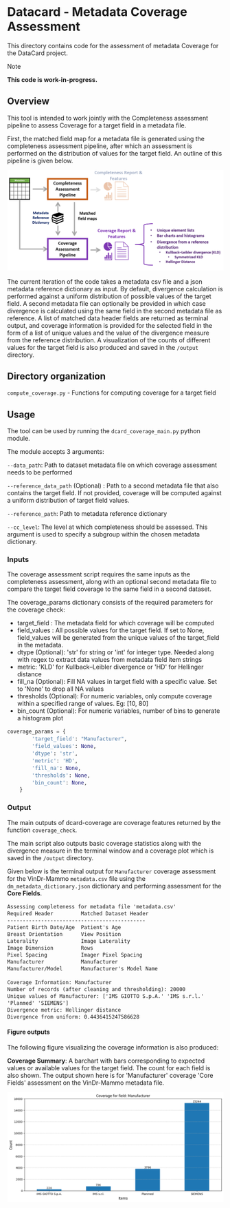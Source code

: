 # Datacard - Metadata Coverage Assessment

This directory contains code for the assessment of metadata Coverage for the DataCard project.

> [!NOTE]
> **This code is work-in-progress.**

## Overview

This tool is intended to work jointly with the Completeness assessment pipeline to assess Coverage for a target field in a metadata file. 

First, the matched field map for a metadata file is generated using the completeness assessment pipeline, after which an assessment
is performed on the distribution of values for the target field. 
An outline of this pipeline is given below.

![Coverage Assessment Pipeline](../images/Coverage_Pipeline.png)

The current iteration of the code takes a metadata csv file and a json metadata reference dictionary as input.
By default, divergence calculation is performed against a uniform distribution of possible values of the target field.
A second metadata file can optionally be provided in which case divergence is calculated using the same field in the second metadata file as reference.
A list of matched data header fields are returned as terminal output, and coverage information is provided for the selected field in the form of
a list of unique values and the value of the divergence measure from the reference distribution.
A visualization of the counts of different values for the target field is also produced and saved in the `/output` directory.



## Directory organization

`compute_coverage.py` - Functions for computing coverage for a target field

## Usage

The tool can be used by running the `dcard_coverage_main.py` python module.

The module accepts 3 arguments:

`--data_path`: Path to dataset metadata file on which coverage assessment needs to be performed

`--reference_data_path` (Optional) : Path to a second metadata file that also contains the target field. If not provided, coverage will be computed against a uniform distribution of target field values.

`--reference_path`:  Path to metadata reference dictionary

`--cc_level`: The level at which completeness should be assessed. This argument is used to specify a subgroup within the chosen metadata dictionary.


### Inputs

The coverage assessment script requires the same inputs as the completeness assessment, along with an optional second metadata file to compare the target field coverage to the same field in a second dataset.

The coverage_params dictionary consists of the required parameters for the coverage check:
    
   - target_field : The metadata field for which coverage will be computed
   - field_values : All possible values for the target field. If set to None, field_values will be generated from the unique values of the target_field in the metadata.
   - dtype (Optional): 'str' for string or 'int' for integer type. Needed along with regex to extract data values from metadata field item strings
   - metric: 'KLD' for Kullback–Leibler divergence or 'HD' for Hellinger distance
   - fill_na (Optional): Fill NA values in target field with a specific value. Set to 'None' to drop all NA values
   - thresholds (Optional): For numeric variables, only compute coverage within a specified range of values. Eg: [10, 80]
   - bin_count (Optional): For numeric variables, number of bins to generate a histogram plot

```python
coverage_params = {
        'target_field': "Manufacturer",    
        'field_values': None,
        'dtype': 'str',
        'metric': 'HD',
        'fill_na': None,
        'thresholds': None,
        'bin_count': None,
    }
```

### Output

The main outputs of dcard-coverage are coverage features returned by the function `coverage_check`.

The main script also outputs basic coverage statistics along with the divergence measure in the terminal window and a coverage plot which is saved in the `/output` directory.

Given below is the terminal output for `Manufacturer` coverage assessment for the VinDr-Mammo `metadata.csv` file using the `dm_metadata_dictionary.json` dictionary and performing assessment for the **Core Fields**.

```
Assessing completeness for metadata file 'metadata.csv'
Required Header         Matched Dataset Header
---------------------------------------------
Patient Birth Date/Age  Patient's Age
Breast Orientation      View Position
Laterality              Image Laterality
Image Dimension         Rows        
Pixel Spacing           Imager Pixel Spacing
Manufacturer            Manufacturer
Manufacturer/Model      Manufacturer's Model Name

Coverage Information: Manufacturer
Number of records (after cleaning and thresholding): 20000
Unique values of Manufacturer: ['IMS GIOTTO S.p.A.' 'IMS s.r.l.' 'Planmed' 'SIEMENS']
Divergence metric: Hellinger distance
Divergence from uniform: 0.4436415247586628
```
#### Figure outputs

The following figure visualizing the coverage information is also produced:

**Coverage Summary**: A barchart with bars corresponding to expected values or available values for the target field. The count for each field is also shown. The output shown here is for 'Manufacturer' coverage 'Core Fields' assessment on the VinDr-Mammo metadata file.

![Coverage_Summary_Manufacturers_VinDrMammo](../images/Coverage_Manufacturer_VinDrMammo.png)
